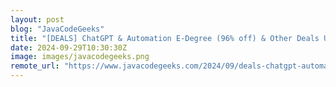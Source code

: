 ```yaml
---
layout: post
blog: "JavaCodeGeeks"
title: "[DEALS] ChatGPT & Automation E-Degree (96% off) & Other Deals Up To 98% Off – Offers End Soon!"
date: 2024-09-29T10:30:30Z
image: images/javacodegeeks.png
remote_url: "https://www.javacodegeeks.com/2024/09/deals-chatgpt-automation-e-degree-96-off-other-deals-up-to-98-off-offers-end-soon.html"
---
```

